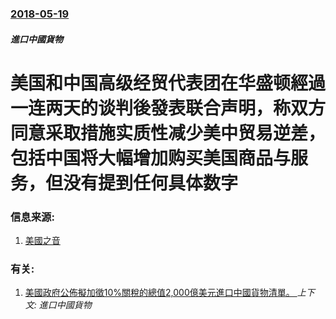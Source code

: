 ### [2018-05-19](/zh/news/2018/05/19/index.md)

##### 進口中國貨物
# 美国和中国高级经贸代表团在华盛顿經過一连两天的谈判後發表联合声明，称双方同意采取措施实质性减少美中贸易逆差，包括中国将大幅增加购买美国商品与服务，但没有提到任何具体数字 




### 信息来源:

1. [美國之音](https://www.voachinese.com/a/%E7%BE%8E%E4%B8%AD%E7%BB%8F%E8%B4%B8%E8%B0%88%E5%88%A4%E6%88%90%E4%BA%A4-%E5%8C%97%E4%BA%AC%E7%A7%B0%E5%8F%8C%E8%B5%A2-%E7%BE%8E%E6%96%B9%E6%9C%AA%E6%8A%A5%E5%96%9C20180520/4401778.html)

### 有关:

1. [美國政府公佈擬加徵10%關稅的總值2,000億美元進口中國貨物清單。 ](/zh/news/2018/07/10/美國政府公佈擬加徵10-關稅的總值2000億美元進口中國貨物清單.md) _上下文: 進口中國貨物_
